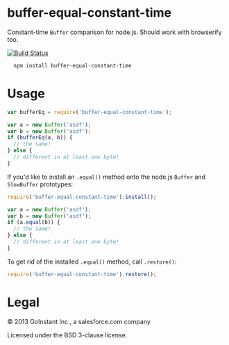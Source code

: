 # buffer-equal-constant-time

Constant-time `Buffer` comparison for node.js. Should work with browserify too.

[![Build Status](https://travis-ci.org/goinstant/buffer-equal-constant-time.png?branch=master)](https://travis-ci.org/goinstant/buffer-equal-constant-time)

```sh
  npm install buffer-equal-constant-time
```

# Usage

```js
var bufferEq = require('buffer-equal-constant-time');

var a = new Buffer('asdf');
var b = new Buffer('asdf');
if (bufferEq(a, b)) {
  // the same!
} else {
  // different in at least one byte!
}
```

If you'd like to install an `.equal()` method onto the node.js `Buffer` and
`SlowBuffer` prototypes:

```js
require('buffer-equal-constant-time').install();

var a = new Buffer('asdf');
var b = new Buffer('asdf');
if (a.equal(b)) {
  // the same!
} else {
  // different in at least one byte!
}
```

To get rid of the installed `.equal()` method, call `.restore()`:

```js
require('buffer-equal-constant-time').restore();
```

# Legal

&copy; 2013 GoInstant Inc., a salesforce.com company

Licensed under the BSD 3-clause license.
